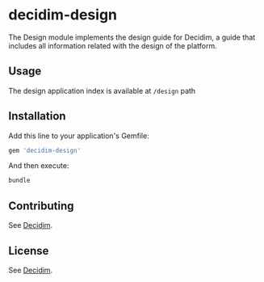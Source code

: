 # decidim-design

The Design module implements the design guide for Decidim, a guide that includes all information related with the design of the platform.

## Usage

The design application index is available at `/design` path

## Installation

Add this line to your application's Gemfile:

```ruby
gem 'decidim-design'
```

And then execute:

```bash
bundle
```

## Contributing

See [Decidim](https://github.com/decidim/decidim).

## License

See [Decidim](https://github.com/decidim/decidim).
